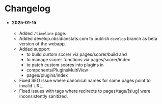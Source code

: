 # Changelog

- #### 2025-01-15
  - Added `/timeline` page.
  - Added develop.obsidianstats.com to publish `develop` branch as beta version of the webapp.
  - Added support
    - to build curtom scorer via pages/scorer/build and
    - to manage scorer functions via pages/scorer/index
    - to patch custom scores into plugins in
    - components/PluginsMultiView
    - pages/plugins/index
  - Fixed SEO issue where canonical names for some pages point to invalid URL.
  - Fixed issues with tags where redirects to pages/tags/[slug] were inconsistently sanitized.
